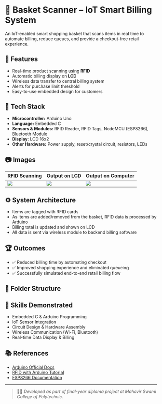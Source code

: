 # 🛒 Basket Scanner – IoT Smart Billing System

An IoT-enabled smart shopping basket that scans items in real time to automate billing, reduce queues, and provide a checkout-free retail experience.

## 🔧 Features

- Real-time product scanning using **RFID**
- Automatic billing display on **LCD**
- Wireless data transfer to central billing system
- Alerts for purchase limit threshold
- Easy-to-use embedded design for customers

## 🚀 Tech Stack

- **Microcontroller:** Arduino Uno
- **Language:** Embedded C
- **Sensors & Modules:** RFID Reader, RFID Tags, NodeMCU (ESP8266), Bluetooth Module
- **Display:** LCD 16x2
- **Other Hardware:** Power supply, reset/crystal circuit, resistors, LEDs

## 📷 Images

| RFID Scanning | Output on LCD | Output on Computer |
|---------------|---------------|---------------------|
| ![](assets/rfid-scan.png) | ![](assets/lcd-output.png) | ![](assets/computer-output.png) |

## ⚙️ System Architecture

- Items are tagged with RFID cards
- As items are added/removed from the basket, RFID data is processed by Arduino
- Billing total is updated and shown on LCD
- All data is sent via wireless module to backend billing software

## 🏆 Outcomes

- ✅ Reduced billing time by automating checkout
- ✅ Improved shopping experience and eliminated queueing
- ✅ Successfully simulated end-to-end retail billing flow

## 📁 Folder Structure




## 🧠 Skills Demonstrated

- Embedded C & Arduino Programming
- IoT Sensor Integration
- Circuit Design & Hardware Assembly
- Wireless Communication (Wi-Fi, Bluetooth)
- Real-time Data Display & Billing

## 📚 References

- [Arduino Official Docs](https://www.arduino.cc/)
- [RFID with Arduino Tutorial](https://circuitdigest.com/microcontroller-projects/rfid-interfacing-with-arduino)
- [ESP8266 Documentation](https://www.espressif.com/en/products/socs/esp8266)

---
> 👨‍💻 *Developed as part of final-year diploma project at Mahavir Swami College of Polytechnic.*
